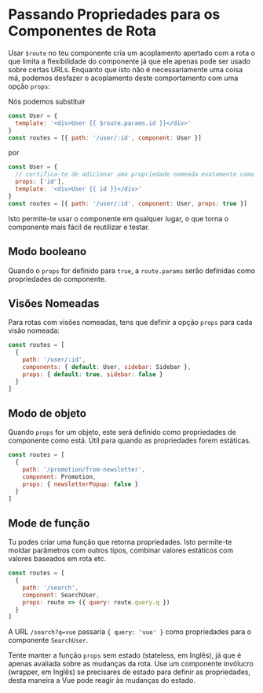 # Passando Propriedades para os Componentes de Rota

<VueSchoolLink
  href="https://vueschool.io/lessons/route-props"
  title="Aprenda como passar propriedades para os componentes de rota"
/>

Usar `$route` no teu componente cria um acoplamento apertado com a rota o que limita a flexibilidade do componente já que ele apenas pode ser usado sobre certas URLs. Enquanto que isto não é necessariamente uma coisa má, podemos desfazer o acoplamento deste comportamento com uma opção `props`:

Nós podemos substituir

```js
const User = {
  template: '<div>User {{ $route.params.id }}</div>'
}
const routes = [{ path: '/user/:id', component: User }]
```

por

```js
const User = {
  // certifica-te de adicionar uma propriedade nomeada exatamente como o parâmetro da rota
  props: ['id'],
  template: '<div>User {{ id }}</div>'
}
const routes = [{ path: '/user/:id', component: User, props: true }]
```

Isto permite-te usar o componente em qualquer lugar, o que torna o componente mais fácil de reutilizar e testar.

## Modo booleano

Quando o `props` for definido para `true`, a `route.params` serão definidas como propriedades do componente.

## Visões Nomeadas

Para rotas com visões nomeadas, tens que definir a opção `props` para cada visão nomeada:

```js
const routes = [
  {
    path: '/user/:id',
    components: { default: User, sidebar: Sidebar },
    props: { default: true, sidebar: false }
  }
]
```

## Modo de objeto

Quando `props` for um objeto, este será definido como propriedades de componente como está. Útil para quando as propriedades forem estáticas.

```js
const routes = [
  {
    path: '/promotion/from-newsletter',
    component: Promotion,
    props: { newsletterPopup: false }
  }
]
```

## Mode de função

Tu podes criar uma função que retorna propriedades. Isto permite-te moldar parâmetros com outros tipos, combinar valores estáticos com valores baseados em rota etc.

```js
const routes = [
  {
    path: '/search',
    component: SearchUser,
    props: route => ({ query: route.query.q })
  }
]
```

A URL `/search?q=vue` passaria `{ query: 'vue' }` como propriedades para o componente `SearchUser`.

Tente manter a função `props` sem estado (stateless, em Inglês), já que é apenas avaliada sobre as mudanças da rota. Use um componente invólucro (wrapper, em Inglês) se precisares de estado para definir as propriedades, desta maneira a Vue pode reagir às mudanças do estado.
